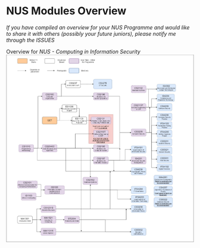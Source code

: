 # NUS Modules Overview

*If you have compiled an overview for your NUS Programme and would like to share it with others (possibly your future juniors), please notify me through the ISSUES*

Overview for _NUS - Computing in Information Security_
![INFOSEC MOD OVERVIEW Image](https://github.com/Kair0s3/NUSModsOverview/blob/master/images/infosecmods_updated.jpg)

